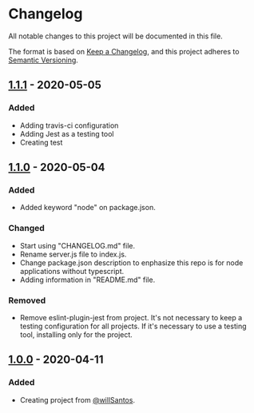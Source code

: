 # Changelog
All notable changes to this project will be documented in this file.

The format is based on [Keep a Changelog](https://keepachangelog.com/en/1.0.0/),
and this project adheres to [Semantic Versioning](https://semver.org/spec/v2.0.0.html).

## [1.1.1] - 2020-05-05
### Added
- Adding travis-ci configuration
- Adding Jest as a testing tool
- Creating test

## [1.1.0] - 2020-05-04
### Added
- Added keyword "node" on package.json.

### Changed
- Start using "CHANGELOG.md" file.
- Rename server.js file to index.js.
- Change package.json description to enphasize this repo is for node applications without typescript.
- Adding information in "README.md" file.

### Removed
- Remove eslint-plugin-jest from project. It's not necessary to keep a testing configuration for all projects. If it's necessary to use a testing tool, installing only for the project.

## [1.0.0] - 2020-04-11
### Added
- Creating project from [@willSantos](https://github.com/willisSantos).

[1.1.1]: https://github.com/olivierlacan/keep-a-changelog/compare/v1.1.0...v1.1.1
[1.1.0]: https://github.com/olivierlacan/keep-a-changelog/compare/v1.0.0...v1.1.0
[1.0.0]: https://github.com/olivierlacan/keep-a-changelog/releases